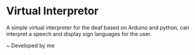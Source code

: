# Virtual Interpretor
A simple virtual interpreter for the deaf based on Arduino and python, can interpret a speech and display sign languages for the user.

~ Developed by me

